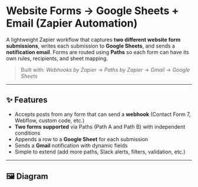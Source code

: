 # Website Forms → Google Sheets + Email (Zapier Automation)

A lightweight Zapier workflow that captures **two different website form submissions**, writes each submission to **Google Sheets**, and sends a **notification email**. Forms are routed using **Paths** so each form can have its own rules, recipients, and sheet mapping.

> Built with: *Webhooks by Zapier* → *Paths by Zapier* → *Gmail* → *Google Sheets*

---

## ✨ Features

- Accepts posts from any form that can send a **webhook** (Contact Form 7, Webflow, custom code, etc.)
- **Two forms supported** via Paths (Path A and Path B) with independent conditions
- Appends a row to a **Google Sheet** for each submission
- Sends a **Gmail** notification with dynamic fields
- Simple to extend (add more paths, Slack alerts, filters, validation, etc.)

---

## 🖼️ Diagram
